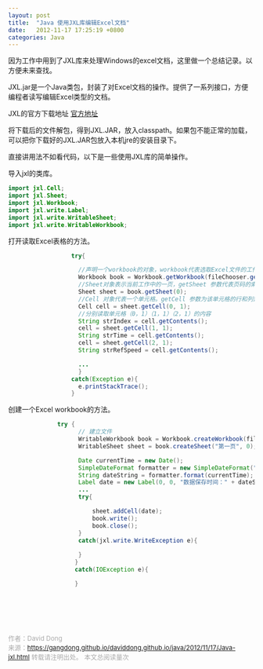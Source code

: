 ```yaml
---
layout: post
title:  "Java 使用JXL库编辑Excel文档"
date:   2012-11-17 17:25:19 +0800
categories: Java
---
```


因为工作中用到了JXL库来处理Windows的excel文档，这里做一个总结记录。以方便未来查找。

JXL.jar是一个Java类包，封装了对Excel文档的操作。提供了一系列接口，方便编程者读写编辑Excel类型的文档。<br>

JXL的官方下载地址 [官方地址](http://maven.ibiblio.org/maven2/net/sourceforge/jexcelapi/jxl/2.6.12/)<br>

将下载后的文件解包，得到JXL.JAR，放入classpath。如果包不能正常的加载，可以把你下载好的JXL.JAR包放入本机jre的安装目录下。

直接讲用法不如看代码，以下是一些使用JXL库的简单操作。

导入jxl的类库。
```java
import jxl.Cell;
import jxl.Sheet;
import jxl.Workbook;
import jxl.write.Label;
import jxl.write.WritableSheet;
import jxl.write.WritableWorkbook;

```
打开读取Excel表格的方法。<br>

```java
                  try{

                    //声明一个workbook的对象，workbook代表选取Excel文件的工作薄
                    Workbook book = Workbook.getWorkbook(fileChooser.getSelectedFile());
                    //Sheet对象表示当前工作中的一页，getSheet 参数代表页码的索引
                    Sheet sheet = book.getSheet(0);
                    //Cell 对象代表一个单元格。getCell 参数为该单元格的行和列索引
                    Cell cell = sheet.getCell(0, 1);
                    //分别读取单元格（0，1）（1，1）（2，1）的内容
                    String strIndex = cell.getContents();
                    cell = sheet.getCell(1, 1);
                    String strTime = cell.getContents();
                    cell = sheet.getCell(2, 1);
                    String strRefSpeed = cell.getContents();

                    ...
                    }
                  catch(Exception e){
                    e.printStackTrace();
                  }
```
创建一个Excel workbook的方法。<br>
```java
              try {
                    // 建立文件
                    WritableWorkbook book = Workbook.createWorkbook(file);
                    WritableSheet sheet = book.createSheet("第一页", 0);

                    Date currentTime = new Date();
                    SimpleDateFormat formatter = new SimpleDateFormat("yyyy-MM-dd HH:mm:ss");
                    String dateString = formatter.format(currentTime);
                    Label date = new Label(0, 0, "数据保存时间：" + dateString);
                    ...
                    try{

                        sheet.addCell(date);
                        book.write();
                        book.close();
                    }
                    catch(jxl.write.WriteException e){
    
                    }
                   }
                   catch(IOException e){

                   }



```
<!-- Gitalk 评论 start  -->
<!-- Link Gitalk 的支持文件  -->
<link rel="stylesheet" href="https://unpkg.com/gitalk/dist/gitalk.css">
<script src="https://unpkg.com/gitalk/dist/gitalk.min.js"></script>
<div id="gitalk-container"></div>
<script type="text/javascript">
   var gitalk = new Gitalk({

   // gitalk的主要参数
   clientID: '5e24fc307693a6df3bc5',
   clientSecret: '28c9c17e1174c705c42e9bdc92f87cadcc4ec8b8',
   repo: 'daviddong.github.io',
   owner: 'gangdong',
   admin: ['gangdong'],
   id: 'java/2012/11/17/Java-jxl.html',
   title: 'comments'
    });
   gitalk.render('gitalk-container');
</script>
<!-- Gitalk end -->

<br><br><br>

<font size="2" color="#aaa">作者：David Dong<br></font>
<font size="2" color="#aaa">来源：https://gangdong.github.io/daviddong.github.io/java/2012/11/17/Java-jxl.html</font>
<font size="2" color="#aaa">转载请注明出处。</font>
<span id="busuanzi_container_page_pv" ></span><font size="2" color="#aaa">
本文总阅读量</font><font size="2" color="#aaa"><span id="busuanzi_value_page_pv"></font></span><font size="2" color="#aaa">次</font>